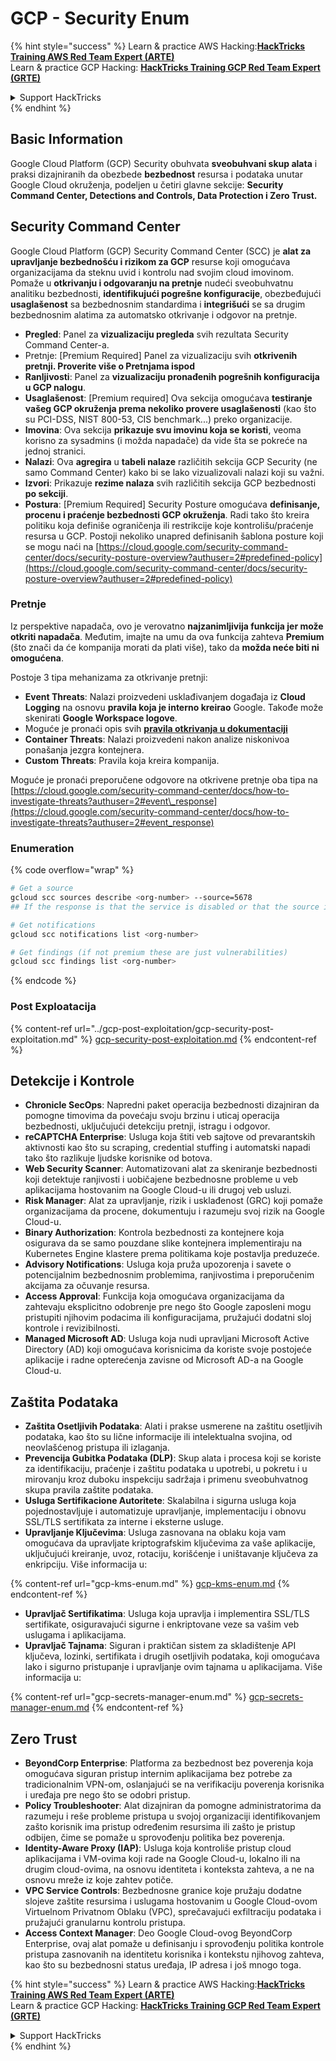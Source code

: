 # GCP - Security Enum

{% hint style="success" %}
Learn & practice AWS Hacking:<img src="../../../.gitbook/assets/image (1) (1) (1).png" alt="" data-size="line">[**HackTricks Training AWS Red Team Expert (ARTE)**](https://training.hacktricks.xyz/courses/arte)<img src="../../../.gitbook/assets/image (1) (1) (1).png" alt="" data-size="line">\
Learn & practice GCP Hacking: <img src="../../../.gitbook/assets/image (2).png" alt="" data-size="line">[**HackTricks Training GCP Red Team Expert (GRTE)**<img src="../../../.gitbook/assets/image (2).png" alt="" data-size="line">](https://training.hacktricks.xyz/courses/grte)

<details>

<summary>Support HackTricks</summary>

* Check the [**subscription plans**](https://github.com/sponsors/carlospolop)!
* **Join the** 💬 [**Discord group**](https://discord.gg/hRep4RUj7f) or the [**telegram group**](https://t.me/peass) or **follow** us on **Twitter** 🐦 [**@hacktricks\_live**](https://twitter.com/hacktricks_live)**.**
* **Share hacking tricks by submitting PRs to the** [**HackTricks**](https://github.com/carlospolop/hacktricks) and [**HackTricks Cloud**](https://github.com/carlospolop/hacktricks-cloud) github repos.

</details>
{% endhint %}

## Basic Information

Google Cloud Platform (GCP) Security obuhvata **sveobuhvani skup alata** i praksi dizajniranih da obezbede **bezbednost** resursa i podataka unutar Google Cloud okruženja, podeljen u četiri glavne sekcije: **Security Command Center, Detections and Controls, Data Protection i Zero Trust.**

## **Security Command Center**

Google Cloud Platform (GCP) Security Command Center (SCC) je **alat za upravljanje bezbednošću i rizikom za GCP** resurse koji omogućava organizacijama da steknu uvid i kontrolu nad svojim cloud imovinom. Pomaže u **otkrivanju i odgovaranju na pretnje** nudeći sveobuhvatnu analitiku bezbednosti, **identifikujući pogrešne konfiguracije**, obezbeđujući **usaglašenost** sa bezbednosnim standardima i **integrišući** se sa drugim bezbednosnim alatima za automatsko otkrivanje i odgovor na pretnje.

* **Pregled**: Panel za **vizualizaciju pregleda** svih rezultata Security Command Center-a.
* Pretnje: \[Premium Required] Panel za vizualizaciju svih **otkrivenih pretnji. Proverite više o Pretnjama ispod**
* **Ranljivosti**: Panel za **vizualizaciju pronađenih pogrešnih konfiguracija u GCP nalogu**.
* **Usaglašenost**: \[Premium required] Ova sekcija omogućava **testiranje vašeg GCP okruženja prema nekoliko provere usaglašenosti** (kao što su PCI-DSS, NIST 800-53, CIS benchmark...) preko organizacije.
* **Imovina**: Ova sekcija **prikazuje svu imovinu koja se koristi**, veoma korisno za sysadmins (i možda napadače) da vide šta se pokreće na jednoj stranici.
* **Nalazi**: Ova **agregira** u **tabeli nalaze** različitih sekcija GCP Security (ne samo Command Center) kako bi se lako vizualizovali nalazi koji su važni.
* **Izvori**: Prikazuje **rezime nalaza** svih različitih sekcija GCP bezbednosti **po sekciji**.
* **Postura**: \[Premium Required] Security Posture omogućava **definisanje, procenu i praćenje bezbednosti GCP okruženja**. Radi tako što kreira politiku koja definiše ograničenja ili restrikcije koje kontrolišu/praćenje resursa u GCP. Postoji nekoliko unapred definisanih šablona posture koji se mogu naći na [https://cloud.google.com/security-command-center/docs/security-posture-overview?authuser=2#predefined-policy](https://cloud.google.com/security-command-center/docs/security-posture-overview?authuser=2#predefined-policy)

### **Pretnje**

Iz perspektive napadača, ovo je verovatno **najzanimljivija funkcija jer može otkriti napadača**. Međutim, imajte na umu da ova funkcija zahteva **Premium** (što znači da će kompanija morati da plati više), tako da **možda neće biti ni omogućena**.

Postoje 3 tipa mehanizama za otkrivanje pretnji:

* **Event Threats**: Nalazi proizvedeni usklađivanjem događaja iz **Cloud Logging** na osnovu **pravila koja je interno kreirao** Google. Takođe može skenirati **Google Workspace logove**.
* Moguće je pronaći opis svih [**pravila otkrivanja u dokumentaciji**](https://cloud.google.com/security-command-center/docs/concepts-event-threat-detection-overview?authuser=2#how_works)
* **Container Threats**: Nalazi proizvedeni nakon analize niskonivoa ponašanja jezgra kontejnera.
* **Custom Threats**: Pravila koja kreira kompanija.

Moguće je pronaći preporučene odgovore na otkrivene pretnje oba tipa na [https://cloud.google.com/security-command-center/docs/how-to-investigate-threats?authuser=2#event\_response](https://cloud.google.com/security-command-center/docs/how-to-investigate-threats?authuser=2#event_response)

### Enumeration

{% code overflow="wrap" %}
```bash
# Get a source
gcloud scc sources describe <org-number> --source=5678
## If the response is that the service is disabled or that the source is not found, then, it isn't enabled

# Get notifications
gcloud scc notifications list <org-number>

# Get findings (if not premium these are just vulnerabilities)
gcloud scc findings list <org-number>
```
{% endcode %}

### Post Exploatacija

{% content-ref url="../gcp-post-exploitation/gcp-security-post-exploitation.md" %}
[gcp-security-post-exploitation.md](../gcp-post-exploitation/gcp-security-post-exploitation.md)
{% endcontent-ref %}

## Detekcije i Kontrole

* **Chronicle SecOps**: Napredni paket operacija bezbednosti dizajniran da pomogne timovima da povećaju svoju brzinu i uticaj operacija bezbednosti, uključujući detekciju pretnji, istragu i odgovor.
* **reCAPTCHA Enterprise**: Usluga koja štiti veb sajtove od prevarantskih aktivnosti kao što su scraping, credential stuffing i automatski napadi tako što razlikuje ljudske korisnike od botova.
* **Web Security Scanner**: Automatizovani alat za skeniranje bezbednosti koji detektuje ranjivosti i uobičajene bezbednosne probleme u veb aplikacijama hostovanim na Google Cloud-u ili drugoj veb usluzi.
* **Risk Manager**: Alat za upravljanje, rizik i usklađenost (GRC) koji pomaže organizacijama da procene, dokumentuju i razumeju svoj rizik na Google Cloud-u.
* **Binary Authorization**: Kontrola bezbednosti za kontejnere koja osigurava da se samo pouzdane slike kontejnera implementiraju na Kubernetes Engine klastere prema politikama koje postavlja preduzeće.
* **Advisory Notifications**: Usluga koja pruža upozorenja i savete o potencijalnim bezbednosnim problemima, ranjivostima i preporučenim akcijama za očuvanje resursa.
* **Access Approval**: Funkcija koja omogućava organizacijama da zahtevaju eksplicitno odobrenje pre nego što Google zaposleni mogu pristupiti njihovim podacima ili konfiguracijama, pružajući dodatni sloj kontrole i revizibilnosti.
* **Managed Microsoft AD**: Usluga koja nudi upravljani Microsoft Active Directory (AD) koji omogućava korisnicima da koriste svoje postojeće aplikacije i radne opterećenja zavisne od Microsoft AD-a na Google Cloud-u.

## Zaštita Podataka

* **Zaštita Osetljivih Podataka**: Alati i prakse usmerene na zaštitu osetljivih podataka, kao što su lične informacije ili intelektualna svojina, od neovlašćenog pristupa ili izlaganja.
* **Prevencija Gubitka Podataka (DLP)**: Skup alata i procesa koji se koriste za identifikaciju, praćenje i zaštitu podataka u upotrebi, u pokretu i u mirovanju kroz duboku inspekciju sadržaja i primenu sveobuhvatnog skupa pravila zaštite podataka.
* **Usluga Sertifikacione Autoritete**: Skalabilna i sigurna usluga koja pojednostavljuje i automatizuje upravljanje, implementaciju i obnovu SSL/TLS sertifikata za interne i eksterne usluge.
* **Upravljanje Ključevima**: Usluga zasnovana na oblaku koja vam omogućava da upravljate kriptografskim ključevima za vaše aplikacije, uključujući kreiranje, uvoz, rotaciju, korišćenje i uništavanje ključeva za enkripciju. Više informacija u:

{% content-ref url="gcp-kms-enum.md" %}
[gcp-kms-enum.md](gcp-kms-enum.md)
{% endcontent-ref %}

* **Upravljač Sertifikatima**: Usluga koja upravlja i implementira SSL/TLS sertifikate, osiguravajući sigurne i enkriptovane veze sa vašim veb uslugama i aplikacijama.
* **Upravljač Tajnama**: Siguran i praktičan sistem za skladištenje API ključeva, lozinki, sertifikata i drugih osetljivih podataka, koji omogućava lako i sigurno pristupanje i upravljanje ovim tajnama u aplikacijama. Više informacija u:

{% content-ref url="gcp-secrets-manager-enum.md" %}
[gcp-secrets-manager-enum.md](gcp-secrets-manager-enum.md)
{% endcontent-ref %}

## Zero Trust

* **BeyondCorp Enterprise**: Platforma za bezbednost bez poverenja koja omogućava siguran pristup internim aplikacijama bez potrebe za tradicionalnim VPN-om, oslanjajući se na verifikaciju poverenja korisnika i uređaja pre nego što se odobri pristup.
* **Policy Troubleshooter**: Alat dizajniran da pomogne administratorima da razumeju i reše probleme pristupa u svojoj organizaciji identifikovanjem zašto korisnik ima pristup određenim resursima ili zašto je pristup odbijen, čime se pomaže u sprovođenju politika bez poverenja.
* **Identity-Aware Proxy (IAP)**: Usluga koja kontroliše pristup cloud aplikacijama i VM-ovima koji rade na Google Cloud-u, lokalno ili na drugim cloud-ovima, na osnovu identiteta i konteksta zahteva, a ne na osnovu mreže iz koje zahtev potiče.
* **VPC Service Controls**: Bezbednosne granice koje pružaju dodatne slojeve zaštite resursima i uslugama hostovanim u Google Cloud-ovom Virtuelnom Privatnom Oblaku (VPC), sprečavajući exfiltraciju podataka i pružajući granularnu kontrolu pristupa.
* **Access Context Manager**: Deo Google Cloud-ovog BeyondCorp Enterprise, ovaj alat pomaže u definisanju i sprovođenju politika kontrole pristupa zasnovanih na identitetu korisnika i kontekstu njihovog zahteva, kao što su bezbednosni status uređaja, IP adresa i još mnogo toga.

{% hint style="success" %}
Learn & practice AWS Hacking:<img src="../../../.gitbook/assets/image (1) (1) (1).png" alt="" data-size="line">[**HackTricks Training AWS Red Team Expert (ARTE)**](https://training.hacktricks.xyz/courses/arte)<img src="../../../.gitbook/assets/image (1) (1) (1).png" alt="" data-size="line">\
Learn & practice GCP Hacking: <img src="../../../.gitbook/assets/image (2).png" alt="" data-size="line">[**HackTricks Training GCP Red Team Expert (GRTE)**<img src="../../../.gitbook/assets/image (2).png" alt="" data-size="line">](https://training.hacktricks.xyz/courses/grte)

<details>

<summary>Support HackTricks</summary>

* Check the [**subscription plans**](https://github.com/sponsors/carlospolop)!
* **Join the** 💬 [**Discord group**](https://discord.gg/hRep4RUj7f) or the [**telegram group**](https://t.me/peass) or **follow** us on **Twitter** 🐦 [**@hacktricks\_live**](https://twitter.com/hacktricks_live)**.**
* **Share hacking tricks by submitting PRs to the** [**HackTricks**](https://github.com/carlospolop/hacktricks) and [**HackTricks Cloud**](https://github.com/carlospolop/hacktricks-cloud) github repos.

</details>
{% endhint %}
